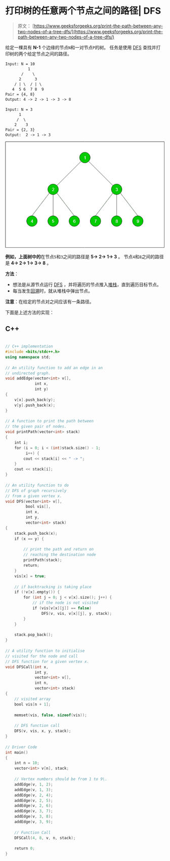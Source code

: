 # 打印树的任意两个节点之间的路径| DFS

> 原文： [https://www.geeksforgeeks.org/print-the-path-between-any-two-nodes-of-a-tree-dfs/](https://www.geeksforgeeks.org/print-the-path-between-any-two-nodes-of-a-tree-dfs/)

给定一棵具有 **N-1** 个边缘的节点`N`和一对节点`P`的树。 任务是使用 [DFS](http://www.geeksforgeeks.org/depth-first-traversal-for-a-graph/) 查找并打印树的两个给定节点之间的路径。

```
Input: N = 10
          1
       /    \
      2      3
    / | \  / | \
   4  5 6  7 8  9
Pair = {4, 8}
Output: 4 -> 2 -> 1 -> 3 -> 8

Input: N = 3
      1
     /  \
    2    3
Pair = {2, 3}
Output:  2 -> 1 -> 3

```

![](img/048973da0da003a46af40352b564a17a.png)

**例如，上面树中的**在节点`5`和`3`之间的路径是 **5-> 2-> 1-> 3** 。
节点`4`和`8`之间的路径是 **4-> 2-> 1-> 3-> 8** 。

**方法**：

*   想法是从源节点运行 [DFS](http://www.geeksforgeeks.org/depth-first-traversal-for-a-graph/) ，并将遍历的节点推入[堆栈](http://www.geeksforgeeks.org/stack-data-structure/)，直到遍历目标节点。
*   每当发生[回溯](http://wstackww.geeksforgeeks.org/backtracking-algorithms/)时，就从堆栈中弹出节点。

**注意**：在给定的节点对之间应该有一条路径。

下面是上述方法的实现：

## C++

```cpp

// C++ implementation 
#include <bits/stdc++.h> 
using namespace std; 

// An utility function to add an edge in an 
// undirected graph. 
void addEdge(vector<int> v[], 
             int x, 
             int y) 
{ 
    v[x].push_back(y); 
    v[y].push_back(x); 
} 

// A function to print the path between 
// the given pair of nodes. 
void printPath(vector<int> stack) 
{ 
    int i; 
    for (i = 0; i < (int)stack.size() - 1; 
         i++) { 
        cout << stack[i] << " -> "; 
    } 
    cout << stack[i]; 
} 

// An utility function to do 
// DFS of graph recursively 
// from a given vertex x. 
void DFS(vector<int> v[], 
         bool vis[], 
         int x, 
         int y, 
         vector<int> stack) 
{ 
    stack.push_back(x); 
    if (x == y) { 

        // print the path and return on 
        // reaching the destination node 
        printPath(stack); 
        return; 
    } 
    vis[x] = true; 

    // if backtracking is taking place 
    if (!v[x].empty()) { 
        for (int j = 0; j < v[x].size(); j++) { 
            // if the node is not visited 
            if (vis[v[x][j]] == false) 
                DFS(v, vis, v[x][j], y, stack); 
        } 
    } 

    stack.pop_back(); 
} 

// A utility function to initialise 
// visited for the node and call 
// DFS function for a given vertex x. 
void DFSCall(int x, 
             int y, 
             vector<int> v[], 
             int n, 
             vector<int> stack) 
{ 
    // visited array 
    bool vis[n + 1]; 

    memset(vis, false, sizeof(vis)); 

    // DFS function call 
    DFS(v, vis, x, y, stack); 
} 

// Driver Code 
int main() 
{ 
    int n = 10; 
    vector<int> v[n], stack; 

    // Vertex numbers should be from 1 to 9\. 
    addEdge(v, 1, 2); 
    addEdge(v, 1, 3); 
    addEdge(v, 2, 4); 
    addEdge(v, 2, 5); 
    addEdge(v, 2, 6); 
    addEdge(v, 3, 7); 
    addEdge(v, 3, 8); 
    addEdge(v, 3, 9); 

    // Function Call 
    DFSCall(4, 8, v, n, stack); 

    return 0; 
} 

```